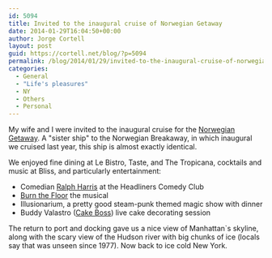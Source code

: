 ```yaml
---
id: 5094
title: Invited to the inaugural cruise of Norwegian Getaway
date: 2014-01-29T16:04:50+00:00
author: Jorge Cortell
layout: post
guid: https://cortell.net/blog/?p=5094
permalink: /blog/2014/01/29/invited-to-the-inaugural-cruise-of-norwegian-getaway/
categories:
  - General
  - "Life's pleasures"
  - NY
  - Others
  - Personal
---
```

My wife and I were invited to the inaugural cruise for the <a title="https://www.getaway.ncl.com" href="https://www.getaway.ncl.com" target="_blank">Norwegian Getaway</a>. A "sister ship" to the Norwegian Breakaway, in which inaugural we cruised last year, this ship is almost exactly identical. 

We enjoyed fine dining at Le Bistro, Taste, and The Tropicana, cocktails and music at Bliss, and particularly entertainment:

  * Comedian <a title="https://ralphharris.com" href="https://ralphharris.com" target="_blank">Ralph Harris</a> at the Headliners Comedy Club 
  * <a title="https://www.burnthefloor.com" href="https://www.burnthefloor.com" target="_blank">Burn the Floor</a> the musical
  * Illusionarium, a pretty good steam-punk themed magic show with dinner
  * Buddy Valastro (<a title="www.carlosbakery.com/" href="www.carlosbakery.com/" target="_blank">Cake Boss</a>) live cake decorating session

The return to port and docking gave us a nice view of Manhattan`s skyline, along with the scary view of the Hudson river with big chunks of ice (locals say that was unseen since 1977). Now back to ice cold New York. 
